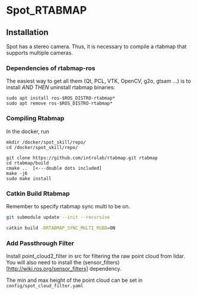 # Spot_RTABMAP

## Installation

Spot has a stereo camera. Thus, it is necessary to compile a rtabmap that supports multiple cameras.

### Dependencies of rtabmap-ros

The easiest way to get all them (Qt, PCL, VTK, OpenCV, g2o, gtsam ...) is to install _AND THEN_ uninstall rtabmap binaries:

```
sudo apt install ros-$ROS_DISTRO-rtabmap*
sudo apt remove ros-$ROS_DISTRO-rtabmap*
```

### Compiling Rtabmap

In the docker, run

```
mkdir /docker/spot_skill/repo/
cd /docker/spot_skill/repo/

git clone https://github.com/introlab/rtabmap.git rtabmap
cd rtabmap/build
cmake ..  [<---double dots included]
make -j6
sudo make install
```

### Catkin Build Rtabmap

Remember to specify rtabmap sync multi to be on.

```bash
git submodule update --init --recursive

catkin build -DRTABMAP_SYNC_MULTI_RGBD=ON
```

### Add Passthrough Filter

Install point_cloud2_filter in src for filtering the raw point cloud from lidar. You will also need to install the (sensor_filters)[http://wiki.ros.org/sensor_filters] dependency.

The min and max height of the point cloud can be set in `config/spot_cloud_filter.yaml`
